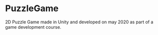 # PuzzleGame
2D Puzzle Game made in Unity and developed on may 2020 as part of a game development course.
